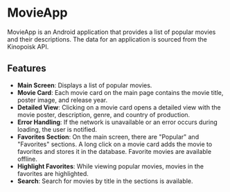 # MovieApp

MovieApp is an Android application that provides a list of popular movies and their descriptions. The data for an application is sourced from the Kinopoisk API.

## Features

- **Main Screen**: Displays a list of popular movies.
- **Movie Card**: Each movie card on the main page contains the movie title, poster image, and release year.
- **Detailed View**: Clicking on a movie card opens a detailed view with the movie poster, description, genre, and country of production.
- **Error Handling**: If the network is unavailable or an error occurs during loading, the user is notified.
- **Favorites Section**: On the main screen, there are "Popular" and "Favorites" sections. A long click on a movie card adds the movie to favorites and stores it in the database. Favorite movies are available offline.
- **Highlight Favorites**: While viewing popular movies, movies in the favorites are highlighted.
- **Search**: Search for movies by title in the sections is available.
